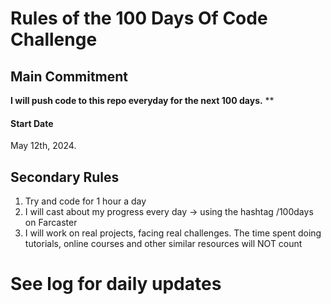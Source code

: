 # Rules of the 100 Days Of Code Challenge

## Main Commitment
**I will push code to this repo everyday for the next 100 days.**
**
#### Start Date
May 12th, 2024.

## Secondary Rules
1. Try and code for 1 hour a day
2. I will cast about my progress every day -> using the hashtag /100days on Farcaster
3. I will work on real projects, facing real challenges. The time spent doing tutorials, online courses and other similar resources will NOT count 

# See log for daily updates

